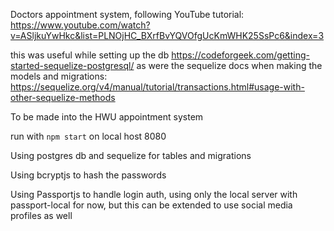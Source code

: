 Doctors appointment system, following YouTube tutorial: 
https://www.youtube.com/watch?v=ASljkuYwHkc&list=PLNOjHC_BXrfBvYQVOfgUcKmWHK25SsPc6&index=3

this was useful while setting up the db https://codeforgeek.com/getting-started-sequelize-postgresql/
as were the sequelize docs when making the models and migrations: https://sequelize.org/v4/manual/tutorial/transactions.html#usage-with-other-sequelize-methods


To be made into the HWU appointment system 

run with `npm start` on local host 8080

Using postgres db and sequelize for tables and migrations

Using bcryptjs to hash the passwords

Using Passportjs to handle login auth, using only the local server with passport-local for now, but this can be extended to use social media profiles as well

